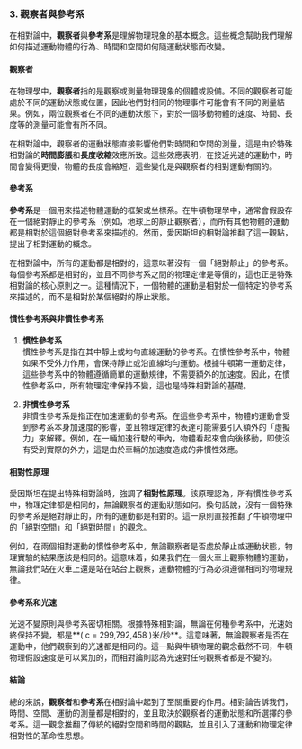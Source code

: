 ### 3. 觀察者與參考系

在相對論中，**觀察者**與**參考系**是理解物理現象的基本概念。這些概念幫助我們理解如何描述運動物體的行為、時間和空間如何隨運動狀態而改變。

#### 觀察者

在物理學中，**觀察者**指的是觀察或測量物理現象的個體或設備。不同的觀察者可能處於不同的運動狀態或位置，因此他們對相同的物理事件可能會有不同的測量結果。例如，兩位觀察者在不同的運動狀態下，對於一個移動物體的速度、時間、長度等的測量可能會有所不同。

在相對論中，觀察者的運動狀態直接影響他們對時間和空間的測量，這是由於特殊相對論的**時間膨脹**和**長度收縮**效應所致。這些效應表明，在接近光速的運動中，時間會變得更慢，物體的長度會縮短，這些變化是與觀察者的相對運動有關的。

#### 參考系

**參考系**是一個用來描述物體運動的框架或坐標系。在牛頓物理學中，通常會假設存在一個絕對靜止的參考系（例如，地球上的靜止觀察者），而所有其他物體的運動都是相對於這個絕對參考系來描述的。然而，愛因斯坦的相對論推翻了這一觀點，提出了相對運動的概念。

在相對論中，所有的運動都是相對的，這意味著沒有一個「絕對靜止」的參考系。每個參考系都是相對的，並且不同參考系之間的物理定律是等價的，這也正是特殊相對論的核心原則之一。這種情況下，一個物體的運動是相對於一個特定的參考系來描述的，而不是相對於某個絕對的靜止狀態。

#### 慣性參考系與非慣性參考系

1. **慣性參考系**  
   慣性參考系是指在其中靜止或均勻直線運動的參考系。在慣性參考系中，物體如果不受外力作用，會保持靜止或沿直線均勻運動。根據牛頓第一運動定律，這些參考系中的物體遵循簡單的運動規律，不需要額外的加速度。因此，在慣性參考系中，所有物理定律保持不變，這也是特殊相對論的基礎。

2. **非慣性參考系**  
   非慣性參考系是指正在加速運動的參考系。在這些參考系中，物體的運動會受到參考系本身加速度的影響，並且物理定律的表達可能需要引入額外的「虛擬力」來解釋。例如，在一輛加速行駛的車內，物體看起來會向後移動，即使沒有受到實際的外力，這是由於車輛的加速度造成的非慣性效應。

#### 相對性原理

愛因斯坦在提出特殊相對論時，強調了**相對性原理**。該原理認為，所有慣性參考系中，物理定律都是相同的，無論觀察者的運動狀態如何。換句話說，沒有一個特殊的參考系是絕對靜止的，所有的運動都是相對的。這一原則直接推翻了牛頓物理中的「絕對空間」和「絕對時間」的觀念。

例如，在兩個相對運動的慣性參考系中，無論觀察者是否處於靜止或運動狀態，物理實驗的結果應該是相同的。這意味着，如果我們在一個火車上觀察物體的運動，無論我們站在火車上還是站在站台上觀察，運動物體的行為必須遵循相同的物理規律。

#### 參考系和光速

光速不變原則與參考系密切相關。根據特殊相對論，無論在何種參考系中，光速始終保持不變，都是**\( c = 299,792,458 \)米/秒**。這意味著，無論觀察者是否在運動中，他們觀察到的光速都是相同的。這一點與牛頓物理的觀念截然不同，牛頓物理假設速度是可以累加的，而相對論則認為光速對任何觀察者都是不變的。

#### 結論

總的來說，**觀察者**和**參考系**在相對論中起到了至關重要的作用。相對論告訴我們，時間、空間、運動的測量都是相對的，並且取決於觀察者的運動狀態和所選擇的參考系。這一觀念推翻了傳統的絕對空間和時間的觀點，並且引入了運動和物理定律相對性的革命性思想。